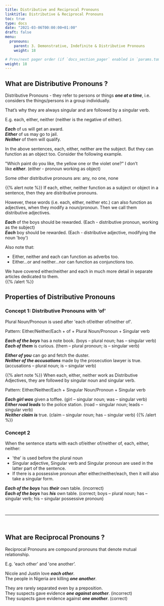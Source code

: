```yaml
---
title: Distributive and Reciprocal Pronouns  
linktitle: Distributive & Reciprocal Pronouns  
toc: true
type: docs
date: "2021-03-06T00:00:00+01:00"
draft: false
menu:
  pronouns:
    parent: 3. Demonstrative, Indefinite & Distributive Pronouns
    weight: 18

# Prev/next pager order (if `docs_section_pager` enabled in `params.toml`)
weight: 18
---
```


## What are Distributive Pronouns ?

Distributive Pronouns - they refer to persons or things ***one at a time***, i.e. considers the things/persons in a group individually.

That’s why they are always singular and are followed by a singular verb.

E.g. each, either, neither (neither is the negative of either).  

***Each*** of us will get an award. <br>
***Either*** of us may go to jail. <br>
***Neither*** of them will qualify.

In the above sentences, each, either, neither are the subject. But they can function as an object too. Consider the following example. 

"Which paint do you like, the yellow one or the violet one?" I don’t like ***either***. (either - pronoun working as object)

Some other distributive pronouns are: any, no one, none

{{% alert note %}}
If each, either, neither function as a subject or object in a sentence, then they are distributive pronouns. 

However, these words (i.e. each, either, neither etc.) can also function as adjectives, when they modify a noun/pronoun. Then we call them distributive adjectives. 

***Each*** of the boys should be rewarded. (Each - distributive pronoun, working as the subject) <br>
***Each*** boy should be rewarded. (Each - distributive adjective, modifying the noun 'boy') 

Also note that:

* Either, neither and each can function as adverbs too. 
* Either…or and neither…nor can function as conjunctions too.

We have covered either/neither and each in much more detail in separate articles dedicated to them.  
{{% /alert %}}


## Properties of Distributive Pronouns 

### Concept 1: Distributive Pronouns with ‘of’

Plural Noun/Pronoun is used after 'each of/either of/neither of'.

Pattern: Either/Neither/Each + of + Plural Noun/Pronoun + Singular verb 

***Each of the boys*** has a note book. (boys – plural noun; has – singular verb) <br>
***Each of them*** is curious. (them – plural pronoun; is – singular verb) 

***Either of you*** can go and fetch the duster. <br>
***Neither of the accusations*** made by the prosecution lawyer is true. (accusations – plural noun; is – singular verb)

{{% alert note %}}
When each, either, neither work as Distributive Adjectives, they are followed by singular noun and singular verb.

Pattern: Either/Neither/Each + Singular Noun/Pronoun + Singular verb 

***Each girl was*** given a toffee. (girl – singular noun; was – singular verb) <br>
***Either road leads*** to the police station. (road – singular noun; leads – singular verb)<br>
***Neither claim is*** true. (claim – singular noun; has – singular verb)
{{% /alert %}}

### Concept 2

When the sentence starts with each of/either of/neither of, each, either, neither: <br>
* 'the' is used before the plural noun  
* Singular adjective, Singular verb and Singular pronoun are used in the latter part of the sentence.
* If there is a possessive pronoun after either/neither/each, then it will also take a singular form. 

***Each of the boys*** has ***<span class="mak-text-color-incorrect">their</span>*** own table. (incorrect) <br>
***Each of the boys*** has ***<span class="mak-text-color">his</span>*** own table. (correct; boys – plural noun; has – singular verb; his – singular possessive pronoun) 

<br><hr><br>

## What are Reciprocal Pronouns ?

Reciprocal Pronouns are compound pronouns that denote mutual relationship.

E.g. 'each other' and 'one another’. 

Nicole and Justin love ***each other***. <br>
The people in Nigeria are killing ***one another***.

They are rarely separated even by a preposition. <br>
They suspects gave evidence ***<span class="mak-text-color-incorrect">one against another</span>***. (incorrect) <br>
They suspects gave evidence against ***<span class="mak-text-color">one another</span>***. (correct)
